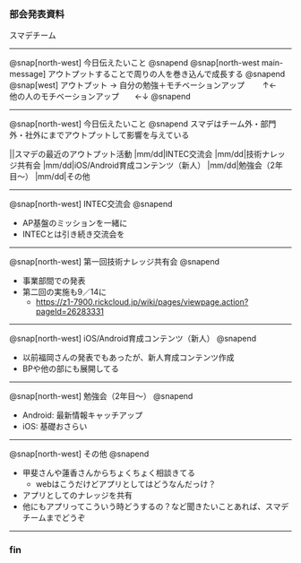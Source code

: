 <!-- ---?color=#222222 -->

### 部会発表資料


スマデチーム


---

@snap[north-west]
今日伝えたいこと
@snapend
@snap[north-west main-message]
 アウトプットすることで周りの人を巻き込んで成長する
@snapend
@snap[west]
アウトプット → 自分の勉強＋モチベーションアップ
　　↑←　　他の人のモチベーションアップ　　←↓
@snapend

---

@snap[north-west]
今日伝えたいこと
@snapend
スマデはチーム外・部門外・社外にまでアウトプットして影響を与えている

||スマデの最近のアウトプット活動
|mm/dd|INTEC交流会
|mm/dd|技術ナレッジ共有会
|mm/dd|iOS/Android育成コンテンツ（新人）
|mm/dd|勉強会（2年目〜）
|mm/dd|その他

---

@snap[north-west]
INTEC交流会
@snapend
* AP基盤のミッションを一緒に
* INTECとは引き続き交流会を

---

@snap[north-west]
第一回技術ナレッジ共有会
@snapend
* 事業部間での発表
* 第二回の実施も9／14に
  * https://z1-7900.rickcloud.jp/wiki/pages/viewpage.action?pageId=26283331


---

@snap[north-west]
iOS/Android育成コンテンツ（新人）
@snapend
* 以前福岡さんの発表でもあったが、新人育成コンテンツ作成
* BPや他の部にも展開してる


---

@snap[north-west]
勉強会（2年目〜）
@snapend
* Android: 最新情報キャッチアップ
* iOS: 基礎おさらい

---

@snap[north-west]
その他
@snapend
* 甲斐さんや蓮香さんからちょくちょく相談きてる
  * webはこうだけどアプリとしてはどうなんだっけ？
* アプリとしてのナレッジを共有
* 他にもアプリってこういう時どうするの？など聞きたいことあれば、スマデチームまでどうぞ

---

### fin
